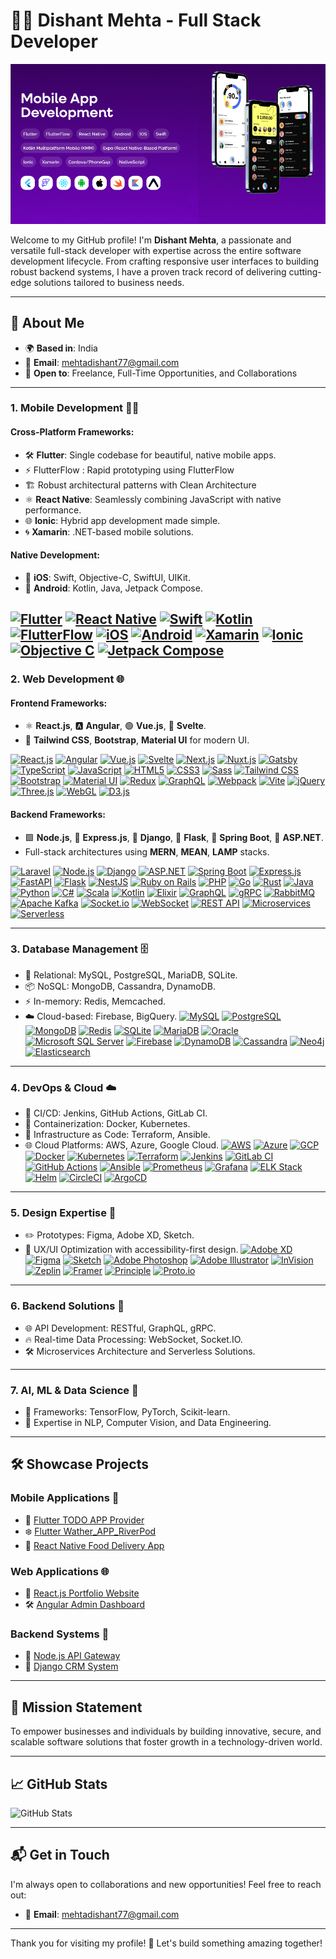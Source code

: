 # 👨‍💻 Dishant Mehta - Full Stack Developer
![Header](banner.png)

Welcome to my GitHub profile! I'm **Dishant Mehta**, a passionate and versatile full-stack developer with expertise across the entire software development lifecycle. From crafting responsive user interfaces to building robust backend systems, I have a proven track record of delivering cutting-edge solutions tailored to business needs.

---

## 🚀 **About Me**

- 🌍 **Based in**: India
- 📧 **Email**: [mehtadishant77@gmail.com](mailto:mehtadishant77@gmail.com)
- 💼 **Open to**: Freelance, Full-Time Opportunities, and Collaborations

---

### **1. Mobile Development** 📱🚀

#### **Cross-Platform Frameworks**:
- 🛠️ **Flutter**: Single codebase for beautiful, native mobile apps.
- ⚡ FlutterFlow :  Rapid prototyping using FlutterFlow
- 🏗️ Robust architectural patterns with Clean Architecture
- ⚛️ **React Native**: Seamlessly combining JavaScript with native performance.
- 🌐 **Ionic**: Hybrid app development made simple.
- 🌀 **Xamarin**: .NET-based mobile solutions.

#### **Native Development**:
- 🍎 **iOS**: Swift, Objective-C, SwiftUI, UIKit.
- 🤖 **Android**: Kotlin, Java, Jetpack Compose.

[![Flutter](https://img.shields.io/badge/Flutter-02569B?style=for-the-badge&logo=flutter&logoColor=white)](https://github.com/kombee-technologies/flutter-demos) [![React Native](https://img.shields.io/badge/React%20Native-61DAFB?style=for-the-badge&logo=react&logoColor=white)](https://github.com/kombee-technologies/react-native-demos) [![Swift](https://img.shields.io/badge/Swift-FA7343?style=for-the-badge&logo=swift&logoColor=white)](https://github.com/kombee-technologies/swift-demos) [![Kotlin](https://img.shields.io/badge/Kotlin-0095D5?style=for-the-badge&logo=kotlin&logoColor=white)](https://github.com/kombee-technologies/kotlin-demos) [![FlutterFlow](https://img.shields.io/badge/FlutterFlow-02569B?style=for-the-badge&logo=flutter&logoColor=white)](https://github.com/kombee-technologies/flutterflow-demos) [![iOS](https://img.shields.io/badge/iOS-000000?style=for-the-badge&logo=ios&logoColor=white)](https://github.com/kombee-technologies/ios-demos) [![Android](https://img.shields.io/badge/Android-3DDC84?style=for-the-badge&logo=android&logoColor=white)](https://github.com/kombee-technologies/android-demos) [![Xamarin](https://img.shields.io/badge/Xamarin-3498DB?style=for-the-badge&logo=xamarin&logoColor=white)](https://github.com/kombee-technologies/xamarin-demos) [![Ionic](https://img.shields.io/badge/Ionic-3880FF?style=for-the-badge&logo=ionic&logoColor=white)](https://github.com/kombee-technologies/ionic-demos) [![Objective C](https://img.shields.io/badge/Objective--C-A8B9CC?style=for-the-badge&logo=apple&logoColor=white)](https://github.com/kombee-technologies/objective-c-demos) [![Jetpack Compose](https://img.shields.io/badge/Jetpack%20Compose-4285F4?style=for-the-badge&logo=jetpackcompose&logoColor=white)](https://github.com/kombee-technologies/jetpack-compose-demos)
---

### **2. Web Development** 🌐

#### **Frontend Frameworks**:
- ⚛️ **React.js**, 🅰️ **Angular**, 🟢 **Vue.js**, 🔶 **Svelte**.
- 🎨 **Tailwind CSS**, **Bootstrap**, **Material UI** for modern UI.

[![React.js](https://img.shields.io/badge/React.js-20232A?style=for-the-badge&logo=react&logoColor=61DAFB)](https://github.com/kombee-technologies/react-demos) [![Angular](https://img.shields.io/badge/Angular-DD0031?style=for-the-badge&logo=angular&logoColor=white)](https://github.com/kombee-technologies/angular-demos) [![Vue.js](https://img.shields.io/badge/Vue.js-4FC08D?style=for-the-badge&logo=vue.js&logoColor=white)](https://github.com/kombee-technologies/vue-demos) [![Svelte](https://img.shields.io/badge/Svelte-FF3E00?style=for-the-badge&logo=svelte&logoColor=white)](https://github.com/kombee-technologies/svelte-demos) [![Next.js](https://img.shields.io/badge/Next.js-000000?style=for-the-badge&logo=nextdotjs&logoColor=white)](https://github.com/kombee-technologies/nextjs-demos) [![Nuxt.js](https://img.shields.io/badge/Nuxt.js-00C58E?style=for-the-badge&logo=nuxtdotjs&logoColor=white)](https://github.com/kombee-technologies/nuxtjs-demos) [![Gatsby](https://img.shields.io/badge/Gatsby-663399?style=for-the-badge&logo=gatsby&logoColor=white)](https://github.com/kombee-technologies/gatsby-demos) [![TypeScript](https://img.shields.io/badge/TypeScript-3178C6?style=for-the-badge&logo=typescript&logoColor=white)](https://github.com/kombee-technologies/typescript-demos) [![JavaScript](https://img.shields.io/badge/JavaScript-F7DF1E?style=for-the-badge&logo=javascript&logoColor=black)](https://github.com/kombee-technologies/javascript-demos) [![HTML5](https://img.shields.io/badge/HTML5-E34F26?style=for-the-badge&logo=html5&logoColor=white)](https://github.com/kombee-technologies/html5-demos) [![CSS3](https://img.shields.io/badge/CSS3-1572B6?style=for-the-badge&logo=css3&logoColor=white)](https://github.com/kombee-technologies/css3-demos) [![Sass](https://img.shields.io/badge/Sass-CC6699?style=for-the-badge&logo=sass&logoColor=white)](https://github.com/kombee-technologies/sass-demos) [![Tailwind CSS](https://img.shields.io/badge/Tailwind_CSS-38B2AC?style=for-the-badge&logo=tailwind-css&logoColor=white)](https://github.com/kombee-technologies/tailwind-demos) [![Bootstrap](https://img.shields.io/badge/Bootstrap-7952B3?style=for-the-badge&logo=bootstrap&logoColor=white)](https://github.com/kombee-technologies/bootstrap-demos) [![Material UI](https://img.shields.io/badge/Material_UI-0081CB?style=for-the-badge&logo=material-ui&logoColor=white)](https://github.com/kombee-technologies/material-ui-demos) [![Redux](https://img.shields.io/badge/Redux-764ABC?style=for-the-badge&logo=redux&logoColor=white)](https://github.com/kombee-technologies/redux-demos) [![GraphQL](https://img.shields.io/badge/GraphQL-E10098?style=for-the-badge&logo=graphql&logoColor=white)](https://github.com/kombee-technologies/graphql-demos) [![Webpack](https://img.shields.io/badge/Webpack-8DD6F9?style=for-the-badge&logo=webpack&logoColor=black)](https://github.com/kombee-technologies/webpack-demos) [![Vite](https://img.shields.io/badge/Vite-646CFF?style=for-the-badge&logo=vite&logoColor=white)](https://github.com/kombee-technologies/vite-demos) [![jQuery](https://img.shields.io/badge/jQuery-0769AD?style=for-the-badge&logo=jquery&logoColor=white)](https://github.com/kombee-technologies/jquery-demos) [![Three.js](https://img.shields.io/badge/Three.js-000000?style=for-the-badge&logo=three.js&logoColor=white)](https://github.com/kombee-technologies/threejs-demos) [![WebGL](https://img.shields.io/badge/WebGL-990000?style=for-the-badge&logo=webgl&logoColor=white)](https://github.com/kombee-technologies/webgl-demos) [![D3.js](https://img.shields.io/badge/D3.js-F9A03C?style=for-the-badge&logo=d3.js&logoColor=white)](https://github.com/kombee-technologies/d3js-demos)

#### **Backend Frameworks**:
- 🟩 **Node.js**, 🌱 **Express.js**, 🐍 **Django**, 🧪 **Flask**, 🍃 **Spring Boot**, 🔵 **ASP.NET**.
- Full-stack architectures using **MERN**, **MEAN**, **LAMP** stacks.

[![Laravel](https://img.shields.io/badge/Laravel-FF2D20?style=for-the-badge&logo=laravel&logoColor=white)](https://github.com/kombee-technologies/laravel-demos) [![Node.js](https://img.shields.io/badge/Node.js-339933?style=for-the-badge&logo=nodedotjs&logoColor=white)](https://github.com/kombee-technologies/nodejs-demos) [![Django](https://img.shields.io/badge/Django-092E20?style=for-the-badge&logo=django&logoColor=white)](https://github.com/kombee-technologies/django-demos) [![ASP.NET](https://img.shields.io/badge/ASP.NET-512BD4?style=for-the-badge&logo=dotnet&logoColor=white)](https://github.com/kombee-technologies/aspnet-demos) [![Spring Boot](https://img.shields.io/badge/Spring%20Boot-6DB33F?style=for-the-badge&logo=springboot&logoColor=white)](https://github.com/kombee-technologies/spring-boot-demos) [![Express.js](https://img.shields.io/badge/Express.js-000000?style=for-the-badge&logo=express&logoColor=white)](https://github.com/kombee-technologies/expressjs-demos) [![FastAPI](https://img.shields.io/badge/FastAPI-009688?style=for-the-badge&logo=fastapi&logoColor=white)](https://github.com/kombee-technologies/fastapi-demos) [![Flask](https://img.shields.io/badge/Flask-000000?style=for-the-badge&logo=flask&logoColor=white)](https://github.com/kombee-technologies/flask-demos) [![NestJS](https://img.shields.io/badge/NestJS-E0234E?style=for-the-badge&logo=nestjs&logoColor=white)](https://github.com/kombee-technologies/nestjs-demos) [![Ruby on Rails](https://img.shields.io/badge/Ruby%20on%20Rails-CC0000?style=for-the-badge&logo=ruby-on-rails&logoColor=white)](https://github.com/kombee-technologies/rails-demos) [![PHP](https://img.shields.io/badge/PHP-777BB4?style=for-the-badge&logo=php&logoColor=white)](https://github.com/kombee-technologies/php-demos) [![Go](https://img.shields.io/badge/Go-00ADD8?style=for-the-badge&logo=go&logoColor=white)](https://github.com/kombee-technologies/go-demos) [![Rust](https://img.shields.io/badge/Rust-000000?style=for-the-badge&logo=rust&logoColor=white)](https://github.com/kombee-technologies/rust-demos) [![Java](https://img.shields.io/badge/Java-ED8B00?style=for-the-badge&logo=java&logoColor=white)](https://github.com/kombee-technologies/java-demos) [![Python](https://img.shields.io/badge/Python-3776AB?style=for-the-badge&logo=python&logoColor=white)](https://github.com/kombee-technologies/python-demos) [![C#](https://img.shields.io/badge/C%23-239120?style=for-the-badge&logo=c-sharp&logoColor=white)](https://github.com/kombee-technologies/csharp-demos) [![Scala](https://img.shields.io/badge/Scala-DC322F?style=for-the-badge&logo=scala&logoColor=white)](https://github.com/kombee-technologies/scala-demos) [![Kotlin](https://img.shields.io/badge/Kotlin-0095D5?style=for-the-badge&logo=kotlin&logoColor=white)](https://github.com/kombee-technologies/kotlin-backend-demos) [![Elixir](https://img.shields.io/badge/Elixir-4B275F?style=for-the-badge&logo=elixir&logoColor=white)](https://github.com/kombee-technologies/elixir-demos) [![GraphQL](https://img.shields.io/badge/GraphQL-E10098?style=for-the-badge&logo=graphql&logoColor=white)](https://github.com/kombee-technologies/graphql-backend-demos) [![gRPC](https://img.shields.io/badge/gRPC-244c5a?style=for-the-badge&logo=grpc&logoColor=white)](https://github.com/kombee-technologies/grpc-demos) [![RabbitMQ](https://img.shields.io/badge/RabbitMQ-FF6600?style=for-the-badge&logo=rabbitmq&logoColor=white)](https://github.com/kombee-technologies/rabbitmq-demos) [![Apache Kafka](https://img.shields.io/badge/Apache%20Kafka-231F20?style=for-the-badge&logo=apache-kafka&logoColor=white)](https://github.com/kombee-technologies/kafka-demos) [![Socket.io](https://img.shields.io/badge/Socket.io-010101?style=for-the-badge&logo=socket.io&logoColor=white)](https://github.com/kombee-technologies/socketio-demos) [![WebSocket](https://img.shields.io/badge/WebSocket-010101?style=for-the-badge&logo=socket.io&logoColor=white)](https://github.com/kombee-technologies/websocket-demos) [![REST API](https://img.shields.io/badge/REST%20API-009688?style=for-the-badge&logo=fastapi&logoColor=white)](https://github.com/kombee-technologies/rest-api-demos) [![Microservices](https://img.shields.io/badge/Microservices-1572B6?style=for-the-badge&logo=dotnet&logoColor=white)](https://github.com/kombee-technologies/microservices-demos) [![Serverless](https://img.shields.io/badge/Serverless-FD5750?style=for-the-badge&logo=serverless&logoColor=white)](https://github.com/kombee-technologies/serverless-demos)

---

### **3. Database Management** 🗄️

- 💾 Relational: MySQL, PostgreSQL, MariaDB, SQLite.
- 📦 NoSQL: MongoDB, Cassandra, DynamoDB.
- ⚡ In-memory: Redis, Memcached.
- ☁️ Cloud-based: Firebase, BigQuery.
[![MySQL](https://img.shields.io/badge/MySQL-4479A1?style=for-the-badge&logo=mysql&logoColor=white)](https://github.com/kombee-technologies/mysql-demos) [![PostgreSQL](https://img.shields.io/badge/PostgreSQL-336791?style=for-the-badge&logo=postgresql&logoColor=white)](https://github.com/kombee-technologies/postgresql-demos) [![MongoDB](https://img.shields.io/badge/MongoDB-47A248?style=for-the-badge&logo=mongodb&logoColor=white)](https://github.com/kombee-technologies/mongodb-demos) [![Redis](https://img.shields.io/badge/Redis-DC382D?style=for-the-badge&logo=redis&logoColor=white)](https://github.com/kombee-technologies/redis-demos) [![SQLite](https://img.shields.io/badge/SQLite-003B57?style=for-the-badge&logo=sqlite&logoColor=white)](https://github.com/kombee-technologies/sqlite-demos) [![MariaDB](https://img.shields.io/badge/MariaDB-003545?style=for-the-badge&logo=mariadb&logoColor=white)](https://github.com/kombee-technologies/mariadb-demos) [![Oracle](https://img.shields.io/badge/Oracle-F80000?style=for-the-badge&logo=oracle&logoColor=white)](https://github.com/kombee-technologies/oracle-demos) [![Microsoft SQL Server](https://img.shields.io/badge/Microsoft%20SQL%20Server-CC2927?style=for-the-badge&logo=microsoft%20sql%20server&logoColor=white)](https://github.com/kombee-technologies/mssql-demos) [![Firebase](https://img.shields.io/badge/Firebase-FFCA28?style=for-the-badge&logo=firebase&logoColor=black)](https://github.com/kombee-technologies/firebase-demos) [![DynamoDB](https://img.shields.io/badge/DynamoDB-4053D6?style=for-the-badge&logo=amazon-dynamodb&logoColor=white)](https://github.com/kombee-technologies/dynamodb-demos) [![Cassandra](https://img.shields.io/badge/Cassandra-1287B1?style=for-the-badge&logo=apache-cassandra&logoColor=white)](https://github.com/kombee-technologies/cassandra-demos) [![Neo4j](https://img.shields.io/badge/Neo4j-008CC1?style=for-the-badge&logo=neo4j&logoColor=white)](https://github.com/kombee-technologies/neo4j-demos) [![Elasticsearch](https://img.shields.io/badge/Elasticsearch-005571?style=for-the-badge&logo=elasticsearch&logoColor=white)](https://github.com/kombee-technologies/elasticsearch-demos)
---

### **4. DevOps & Cloud** ☁️

- 🔄 CI/CD: Jenkins, GitHub Actions, GitLab CI.
- 🐳 Containerization: Docker, Kubernetes.
- 📜 Infrastructure as Code: Terraform, Ansible.
- 🌐 Cloud Platforms: AWS, Azure, Google Cloud.
[![AWS](https://img.shields.io/badge/AWS-232F3E?style=for-the-badge&logo=amazonaws&logoColor=white)](https://github.com/kombee-technologies/aws-demos) [![Azure](https://img.shields.io/badge/Azure-0078D4?style=for-the-badge&logo=microsoftazure&logoColor=white)](https://github.com/kombee-technologies/azure-demos) [![GCP](https://img.shields.io/badge/GCP-4285F4?style=for-the-badge&logo=google-cloud&logoColor=white)](https://github.com/kombee-technologies/gcp-demos) [![Docker](https://img.shields.io/badge/Docker-2496ED?style=for-the-badge&logo=docker&logoColor=white)](https://github.com/kombee-technologies/docker-demos) [![Kubernetes](https://img.shields.io/badge/Kubernetes-326CE5?style=for-the-badge&logo=kubernetes&logoColor=white)](https://github.com/kombee-technologies/kubernetes-demos) [![Terraform](https://img.shields.io/badge/Terraform-623CE4?style=for-the-badge&logo=terraform&logoColor=white)](https://github.com/kombee-technologies/terraform-demos) [![Jenkins](https://img.shields.io/badge/Jenkins-D24939?style=for-the-badge&logo=jenkins&logoColor=white)](https://github.com/kombee-technologies/jenkins-demos) [![GitLab CI](https://img.shields.io/badge/GitLab%20CI-FCA121?style=for-the-badge&logo=gitlab&logoColor=white)](https://github.com/kombee-technologies/gitlab-ci-demos) [![GitHub Actions](https://img.shields.io/badge/GitHub%20Actions-2088FF?style=for-the-badge&logo=github-actions&logoColor=white)](https://github.com/kombee-technologies/github-actions-demos) [![Ansible](https://img.shields.io/badge/Ansible-EE0000?style=for-the-badge&logo=ansible&logoColor=white)](https://github.com/kombee-technologies/ansible-demos) [![Prometheus](https://img.shields.io/badge/Prometheus-E6522C?style=for-the-badge&logo=prometheus&logoColor=white)](https://github.com/kombee-technologies/prometheus-demos) [![Grafana](https://img.shields.io/badge/Grafana-F46800?style=for-the-badge&logo=grafana&logoColor=white)](https://github.com/kombee-technologies/grafana-demos) [![ELK Stack](https://img.shields.io/badge/ELK%20Stack-005571?style=for-the-badge&logo=elastic&logoColor=white)](https://github.com/kombee-technologies/elk-stack-demos) [![Helm](https://img.shields.io/badge/Helm-0F1689?style=for-the-badge&logo=helm&logoColor=white)](https://github.com/kombee-technologies/helm-demos) [![CircleCI](https://img.shields.io/badge/CircleCI-343434?style=for-the-badge&logo=circleci&logoColor=white)](https://github.com/kombee-technologies/circleci-demos) [![ArgoCD](https://img.shields.io/badge/ArgoCD-EF7B4D?style=for-the-badge&logo=argo&logoColor=white)](https://github.com/kombee-technologies/argocd-demos)
---

### **5. Design Expertise** 🎨

- ✏️ Prototypes: Figma, Adobe XD, Sketch.
- 🎯 UX/UI Optimization with accessibility-first design.
[![Adobe XD](https://img.shields.io/badge/Adobe%20XD-FF61F6?style=for-the-badge&logo=adobe-xd&logoColor=white)](https://github.com/kombee-technologies/adobe-xd-demos) [![Figma](https://img.shields.io/badge/Figma-F24E1E?style=for-the-badge&logo=figma&logoColor=white)](https://github.com/kombee-technologies/figma-demos) [![Sketch](https://img.shields.io/badge/Sketch-F7B500?style=for-the-badge&logo=sketch&logoColor=black)](https://github.com/kombee-technologies/sketch-demos) [![Adobe Photoshop](https://img.shields.io/badge/Adobe%20Photoshop-31A8FF?style=for-the-badge&logo=adobe-photoshop&logoColor=white)](https://github.com/kombee-technologies/photoshop-demos) [![Adobe Illustrator](https://img.shields.io/badge/Adobe%20Illustrator-FF9A00?style=for-the-badge&logo=adobe-illustrator&logoColor=white)](https://github.com/kombee-technologies/illustrator-demos) [![InVision](https://img.shields.io/badge/InVision-FF3366?style=for-the-badge&logo=invision&logoColor=white)](https://github.com/kombee-technologies/invision-demos) [![Zeplin](https://img.shields.io/badge/Zeplin-F69833?style=for-the-badge&logo=zeplin&logoColor=white)](https://github.com/kombee-technologies/zeplin-demos) [![Framer](https://img.shields.io/badge/Framer-0055FF?style=for-the-badge&logo=framer&logoColor=white)](https://github.com/kombee-technologies/framer-demos) [![Principle](https://img.shields.io/badge/Principle-FF5C00?style=for-the-badge&logo=principle&logoColor=white)](https://github.com/kombee-technologies/principle-demos) [![Proto.io](https://img.shields.io/badge/Proto.io-161637?style=for-the-badge&logo=proto.io&logoColor=white)](https://github.com/kombee-technologies/protoio-demos)
---

### **6. Backend Solutions** 🔗

- 🌐 API Development: RESTful, GraphQL, gRPC.
- 🔥 Real-time Data Processing: WebSocket, Socket.IO.
- 🛠️ Microservices Architecture and Serverless Solutions.

---

### **7. AI, ML & Data Science** 🤖

- 🧠 Frameworks: TensorFlow, PyTorch, Scikit-learn.
- 🌌 Expertise in NLP, Computer Vision, and Data Engineering.

---

## 🛠️ **Showcase Projects**

### **Mobile Applications** 📱

- 📝 [Flutter TODO APP Provider](https://github.com/DishantKombee/todo_app_provider)
- ❄️ [Flutter Wather_APP_RiverPod](https://github.com/DishantKombee/wether_app_riverpod)
- 🍔 [React Native Food Delivery App](https://github.com/DishantKombee/ReactNativeFoodApp)

### **Web Applications** 🌐

- 🌟 [React.js Portfolio Website](https://github.com/DishantKombee/ReactPortfolio)
- 🛠️ [Angular Admin Dashboard](https://github.com/DishantKombee/AngularDashboard)

### **Backend Systems** 🔗

- 🌉 [Node.js API Gateway](https://github.com/DishantKombee/NodeAPIService)
- 💼 [Django CRM System](https://github.com/DishantKombee/DjangoCRM)

---


## 🎯 **Mission Statement**

To empower businesses and individuals by building innovative, secure, and scalable software solutions that foster growth in a technology-driven world.

---

## 📈 **GitHub Stats**

![GitHub Stats](https://github-readme-stats.vercel.app/api?username=DishantKombee&show_icons=true&hide_title=true&theme=radical)

---

## 📬 **Get in Touch**

I'm always open to collaborations and new opportunities! Feel free to reach out:

- 📧 **Email**: [mehtadishant77@gmail.com](mailto:mehtadishant77@gmail.com)

---

Thank you for visiting my profile! 🚀 Let's build something amazing together!

